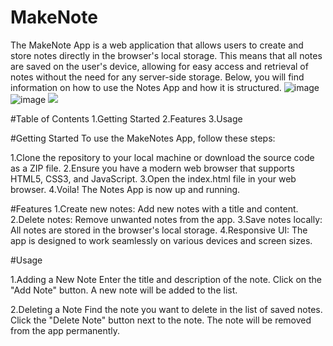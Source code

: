 # MakeNote
The MakeNote App is a web application that allows users to create and store notes directly in the browser's local storage. This means that all notes are saved on the user's device, allowing for easy access and retrieval of notes without the need for any server-side storage. Below, you will find information on how to use the Notes App and how it is structured.
![image](https://github.com/aditya-1404/MakeNote/assets/91134591/be38b612-cfb1-4520-ab62-4064e5cfb82f)
![image](https://github.com/aditya-1404/MakeNote/assets/91134591/39d44621-b360-4368-9d1c-2a3149877b1e)
![](https://github.com/aditya-1404/MakeNote/assets/91134591/1f23e15e-712d-4468-b8ee-97a0ec397ea2)




#Table of Contents
1.Getting Started
2.Features
3.Usage

#Getting Started
To use the MakeNotes App, follow these steps:

1.Clone the repository to your local machine or download the source code as a ZIP file.
2.Ensure you have a modern web browser that supports HTML5, CSS3, and JavaScript.
3.Open the index.html file in your web browser.
4.Voila! The Notes App is now up and running.

#Features
1.Create new notes: Add new notes with a title and content.
2.Delete notes: Remove unwanted notes from the app.
3.Save notes locally: All notes are stored in the browser's local storage.
4.Responsive UI: The app is designed to work seamlessly on various devices and screen sizes.

#Usage

1.Adding a New Note
Enter the title and description of the note.
Click on the "Add Note" button.
A new note will be added to the list.

2.Deleting a Note
Find the note you want to delete in the list of saved notes.
Click the "Delete Note" button next to the note.
The note will be removed from the app permanently.
